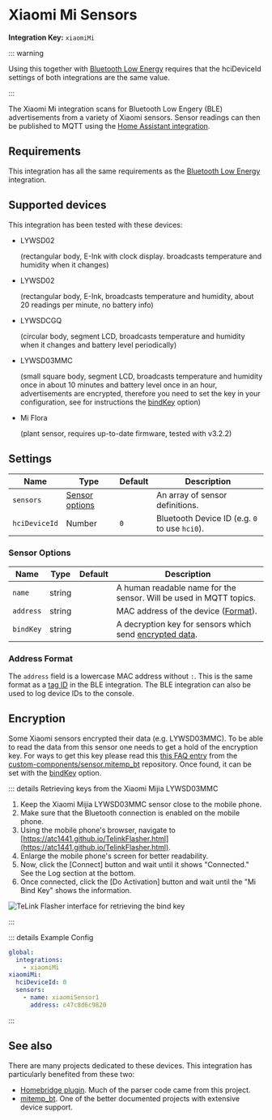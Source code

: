 # Xiaomi Mi Sensors

**Integration Key:** `xiaomiMi`

::: warning

Using this together with [Bluetooth Low Energy](./bluetooth-low-energy) requires that the hciDeviceId settings of both integrations are the same value.

:::

The Xiaomi Mi integration scans for Bluetooth Low Engery (BLE) advertisements from a variety of Xiaomi sensors.
Sensor readings can then be published to MQTT using the [Home Assistant integration](./home-assistant).

## Requirements

This integration has all the same requirements as the [Bluetooth Low Energy](./bluetooth-low-energy) integration.

## Supported devices

This integration has been tested with these devices:

- LYWSD02

  (rectangular body, E-Ink with clock display. broadcasts temperature and humidity when it changes)

- LYWSD02

  (rectangular body, E-Ink, broadcasts temperature and humidity, about 20 readings per minute, no battery info)

- LYWSDCGQ

  (circular body, segment LCD, broadcasts temperature and humidity when it changes and battery level periodically)

- LYWSD03MMC

  (small square body, segment LCD, broadcasts temperature and humidity once in about 10 minutes and battery level once in an hour, advertisements are encrypted, therefore you need to set the key in your configuration, see for instructions the [bindKey](#sensor-options) option)
  
- Mi Flora

  (plant sensor, requires up-to-date firmware, tested with v3.2.2)

## Settings

| Name              | Type                              | Default  | Description                     |
| ----------------- | --------------------------------- | -------- | ------------------------------- |
| `sensors`         | [Sensor options](#sensor-options) |          | An array of sensor definitions. |
| `hciDeviceId`     | Number                            | `0`      | Bluetooth Device ID (e.g. `0` to use `hci0`). |

### Sensor Options

| Name              | Type   | Default  | Description                                                            |
| ----------------- | ------ | -------- | ---------------------------------------------------------------------- |
| `name`            | string |          | A human readable name for the sensor. Will be used in MQTT topics.     |
| `address`         | string |          | MAC address of the device ([Format](#address-format)).                 |
| `bindKey`         | string |          | A decryption key for sensors which send [encrypted data](#encryption). |

### Address Format

The `address` field is a lowercase MAC address without `:`.  This is the same format as a [tag ID](./bluetooth-low-energy#determining-the-ids) in the BLE integration. The BLE integration can also be used to log device IDs to the console.

## Encryption

Some Xiaomi sensors encrypted their data (e.g. LYWSD03MMC). To be able to read the data from this sensor one needs to get a hold of the encryption key. For ways to get this key please read this [this FAQ entry](https://github.com/custom-components/sensor.mitemp_bt/blob/master/faq.md#my-sensors-ble-advertisements-are-encrypted-how-can-i-get-the-key) from the [custom-components/sensor.mitemp_bt](https://github.com/custom-components/sensor.mitemp_bt/) repository.  Once found, it can be set with the [bindKey](#sensor-options) option.

::: details Retrieving keys from the Xiaomi Mijia LYWSD03MMC

1. Keep the Xiaomi Mijia LYWSD03MMC sensor close to the mobile phone.
2. Make sure that the Bluetooth connection is enabled on the mobile phone.
3. Using the mobile phone's browser, navigate to [https://atc1441.github.io/TelinkFlasher.html](https://atc1441.github.io/TelinkFlasher.html).
4. Enlarge the mobile phone's screen for better readability.
5. Now, click the \[Connect\] button and wait until it shows "Connected." See the Log section at the bottom.
6. Once connected, click the \[Do Activation\] button and wait until the "Mi Bind Key" shows the information.

![TeLink Flasher interface for retrieving the bind key](./mijia-bind-key.png)

:::

::: details Example Config
```yaml
global:
  integrations:
    - xiaomiMi
xiaomiMi:
  hciDeviceId: 0
  sensors:
    - name: xiaomiSensor1
      address: c47c8d6c9820
```
:::

## See also

There are many projects dedicated to these devices.  This integration has particularly benefited from these two:

- [Homebridge plugin](https://github.com/hannseman/homebridge-mi-hygrothermograph).  Much of the parser code came from this project.
- [mitemp_bt](https://github.com/custom-components/sensor.mitemp_bt/).  One of the better documented projects with extensive device support.

